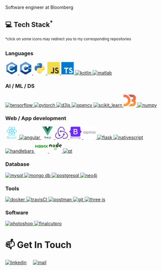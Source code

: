 <link rel="stylesheet" href="https://cdn.jsdelivr.net/gh/devicons/devicon@v2.11.0/devicon.min.css">


Software engineer at Bloomberg

## 💻 Tech Stack<sup>*</sup>
<sup>*click on some icons may redirect you to my corresponding repositories</sup>
### Languages

<p align="left"> 
 
<a href="https://github.com/player-eric/NEU_OS_filesys" target="_blank"> <img src="https://raw.githubusercontent.com/devicons/devicon/master/icons/c/c-original.svg" alt="C programming langage" width="40" height="40"/> </a> 
 <a href="https://github.com/player-eric/NEU_OS_filesys" target="_blank"> <img src="https://raw.githubusercontent.com/devicons/devicon/master/icons/cplusplus/cplusplus-original.svg" alt="c plus plus" width="40" height="40"/> </a> 
 <a href="https://github.com/player-eric/CoverYourNose" target="_blank"> 
  <img src="https://raw.githubusercontent.com/devicons/devicon/master/icons/python/python-original.svg" alt="python" width="40" height="40"/> </a> 
 <a href="https://github.com/player-eric/BrownBytes" target="_blank"> <img src="https://raw.githubusercontent.com/devicons/devicon/master/icons/javascript/javascript-original.svg" alt="javascript" width="40" height="40"/> </a> 
  <a href="#" target="_blank"> 
 <img src="https://raw.githubusercontent.com/devicons/devicon/master/icons/typescript/typescript-original.svg" alt="typescript" width="40" height="40"/> </a> 
 <a href="#" target="_blank"> 
 <img src="https://www.vectorlogo.zone/logos/kotlinlang/kotlinlang-icon.svg" alt="kotlin" width="40" height="40"/> </a> 
 <a href="#" target="_blank"> <img src="https://upload.wikimedia.org/wikipedia/commons/thumb/2/21/Matlab_Logo.png/667px-Matlab_Logo.png" alt="matlab" width="40" height="40"/> </a> 
 </p>


### AI / ML / DS

<p align="left">
  <a href="https://github.com/player-eric/CoverYourNose" target="_blank"> <img src="https://www.vectorlogo.zone/logos/tensorflow/tensorflow-icon.svg" alt="tensorflow" width="40" height="40"/> </a> 
 <a href="https://github.com/player-eric/CoverYourNose" target="_blank"> <img src="https://www.vectorlogo.zone/logos/pytorch/pytorch-icon.svg" alt="pytorch" width="40" height="40"/> </a> 
  <a href="https://github.com/player-eric/Digging-into-Movies-Posters" target="_blank"> <img src="https://upload.wikimedia.org/wikipedia/commons/thumb/a/ae/Keras_logo.svg/1200px-Keras_logo.svg.png" alt="d3js" width="40" height="40"/> </a> 
 <a href="https://github.com/player-eric/CoverYourNose" target="_blank"> <img src="https://www.vectorlogo.zone/logos/opencv/opencv-icon.svg" alt="opencv" width="40" height="40"/> </a> 
 <a href="https://github.com/player-eric/NMT-Visualizer" target="_blank"> <img src="https://upload.wikimedia.org/wikipedia/commons/0/05/Scikit_learn_logo_small.svg" alt="scikit_learn" width="40" height="40"/> </a> 
  <a href="https://github.com/player-eric/NMT-Visualizer" target="_blank"> <img src="https://raw.githubusercontent.com/devicons/devicon/master/icons/d3js/d3js-original.svg" alt="d three js" width="40" height="40"/> </a> 
  <a href="https://github.com/player-eric/NMT-Visualizer" target="_blank"> <img src="https://user-images.githubusercontent.com/50221806/86498201-a8bd8680-bd39-11ea-9d08-66b610a8dc01.png" alt="numpy" width="40" height="40"/> </a> 
</p>


### Web / App development
<p align="left"> 
  <a href="https://github.com/player-eric/BrownBytes" target="_blank"> <img src="https://raw.githubusercontent.com/devicons/devicon/master/icons/react/react-original-wordmark.svg" alt="react" width="40" height="40"/> </a> 
   <a href="#" target="_blank"> <img src="https://angular.io/assets/images/logos/angular/angular.png" alt="angular" width="40" height="40"/> </a> 
  <a href="https://github.com/player-eric/gapsule" target="_blank"> <img src="https://raw.githubusercontent.com/devicons/devicon/master/icons/vuejs/vuejs-original-wordmark.svg" alt="vuejs" width="40" height="40"/> </a> 
 <a href="https://github.com/player-eric/BrownBytes" target="_blank"> <img src="https://raw.githubusercontent.com/devicons/devicon/master/icons/redux/redux-original.svg" alt="redux" width="40" height="40"/> </a> 
 <a href="https://github.com/player-eric/BrownBytes" target="_blank"> <img src="https://raw.githubusercontent.com/devicons/devicon/master/icons/bootstrap/bootstrap-plain-wordmark.svg" alt="bootstrap" width="40" height="40"/> </a> 
 <a href="https://github.com/player-eric/BrownBytes" target="_blank"> <img src="https://raw.githubusercontent.com/devicons/devicon/master/icons/express/express-original-wordmark.svg" alt="express" width="40" height="40"/> </a> 
 <a href="https://github.com/player-eric/CoverYourNose" target="_blank"> <img src="https://www.vectorlogo.zone/logos/pocoo_flask/pocoo_flask-icon.svg" alt="flask" width="40" height="40"/> </a> 
 <a href="#" target="_blank"> <img src="https://raw.githubusercontent.com/detain/svg-logos/780f25886640cef088af994181646db2f6b1a3f8/svg/nativescript.svg" alt="nativescript" width="40" height="40"/> </a>
 <a href="#" target="_blank"> <img src="https://www.logolynx.com/images/logolynx/18/18d044244c2f0215e1023fc331efb601.png" alt="handlebars" width="40" height="40"/> </a> 
 <a href="https://github.com/player-eric/BrownBytes" target="_blank"> <img src="https://raw.githubusercontent.com/devicons/devicon/master/icons/nginx/nginx-original.svg" alt="nginx" width="40" height="40"/> </a> 
 <a href="https://github.com/player-eric/BrownBytes" target="_blank"> <img src="https://raw.githubusercontent.com/devicons/devicon/master/icons/nodejs/nodejs-original-wordmark.svg" alt="nodejs" width="40" height="40"/> </a> 
 <a href="#" target="_blank"> <img src="https://upload.wikimedia.org/wikipedia/commons/0/0b/Qt_logo_2016.svg" alt="qt" width="40" height="40"/> </a> 
</p>


### Database
<p align="left"> 
<a href="https://github.com/player-eric/BrownBytes" target="_blank"> <img src="https://pngimg.com/uploads/mysql/mysql_PNG23.png" alt="mysql" width="40" height="40"/> </a> 
 <a href="#" target="_blank"> <img src="https://infinapps.com/wp-content/uploads/2018/10/mongodb-logo.png" alt="mongo db" width="40" height="40"/> </a> 
 <a href="#" target="_blank"> <img src="https://upload.wikimedia.org/wikipedia/commons/thumb/2/29/Postgresql_elephant.svg/1200px-Postgresql_elephant.svg.png" alt="postgresql" width="40" height="40"/> </a> 
 <a href="#" target="_blank"> <img src="https://go.neo4j.com/rs/710-RRC-335/images/neo4j_logo_globe.png" alt="neo4j" width="40" height="40"/> </a> 
</p>

### Tools
<p align="left"> 
<a href="https://github.com/player-eric/CoverYourNose" target="_blank"> <img src="https://www.docker.com/sites/default/files/d8/styles/role_icon/public/2019-07/Moby-logo.png?itok=sYH_JEaJ" alt="docker" width="40" height="40"/> </a> 
 <a href="https://github.com/player-eric/gapsule" target="_blank"> <img src="https://travis-ci.org/images/logos/TravisCI-Mascot-1.png" alt="travisCI" width="40" height="40"/> </a> 
 <a href="#" target="_blank"> <img src="http://ww1.prweb.com/prfiles/2017/04/12/15013279/200x200_360%20logo.png" alt="postman" width="40" height="40"/> </a> 
 <a href="#" target="_blank"> <img src="https://git-scm.com/images/logos/downloads/Git-Icon-1788C.png" alt="git" width="40" height="40"/> </a> 
<a href="https://github.com/player-eric/NMT-Visualizer" target="_blank"> <img src="https://miro.medium.com/max/724/1*aDcnXab1QC_5KF8JUxDEYA.png" alt="three js" width="80" height="40"/> </a> 
</p>

### Software
<p align="left"> 
<a href="#" target="_blank"> <img src="https://i.pinimg.com/originals/9c/ea/ba/9ceaba69b7a9f89158ff953107978f3e.png" alt="photoshop" width="40" height="40"/> </a> 
 <a href="#" target="_blank"> <img src="https://upload.wikimedia.org/wikipedia/en/9/9f/2015_Final_Cut_Pro_Logo.png" alt="finalcutpro" width="40" height="40"/> </a> 
 
</p>

# 📫 Get In Touch
<a href="https://www.linkedin.com/in/shiqin-yan/" target="_blank"><img src="https://www.vectorlogo.zone/logos/linkedin/linkedin-icon.svg" width="30px" alt="linkedin"></a>
&nbsp; &nbsp;
<a href="mailto:shiqin_yan@brown.edu" target="_blank"><img src="https://www.vectorlogo.zone/logos/gmail/gmail-icon.svg" width="30px" alt="mail"></a> 
&nbsp; &nbsp;
